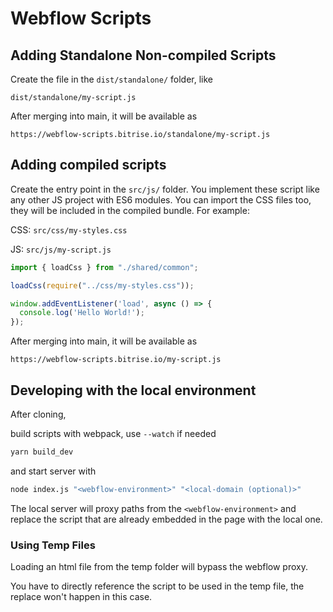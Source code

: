 # Webflow Scripts

## Adding Standalone Non-compiled Scripts

Create the file in the `dist/standalone/` folder, like 

```
dist/standalone/my-script.js
```

After merging into main, it will be available as

```
https://webflow-scripts.bitrise.io/standalone/my-script.js
```

## Adding compiled scripts

Create the entry point in the `src/js/` folder. You implement these script like any other JS project with ES6 modules. You can import the CSS files too, they will be included in the compiled bundle. For example:

CSS: `src/css/my-styles.css`

JS: `src/js/my-script.js`
```javascript
import { loadCss } from "./shared/common";

loadCss(require("../css/my-styles.css"));

window.addEventListener('load', async () => {
  console.log('Hello World!');
});
```

After merging into main, it will be available as

```
https://webflow-scripts.bitrise.io/my-script.js
```

## Developing with the local environment

After cloning, 

build scripts with webpack, use `--watch` if needed

```sh
yarn build_dev
```

and start server with

```sh
node index.js "<webflow-environment>" "<local-domain (optional)>"
```

The local server will proxy paths from the `<webflow-environment>` and replace the script that are already embedded in the page with the local one.

### Using Temp Files

Loading an html file from the temp folder will bypass the webflow proxy.

You have to directly reference the script to be used in the temp file, the replace won't happen in this case.
